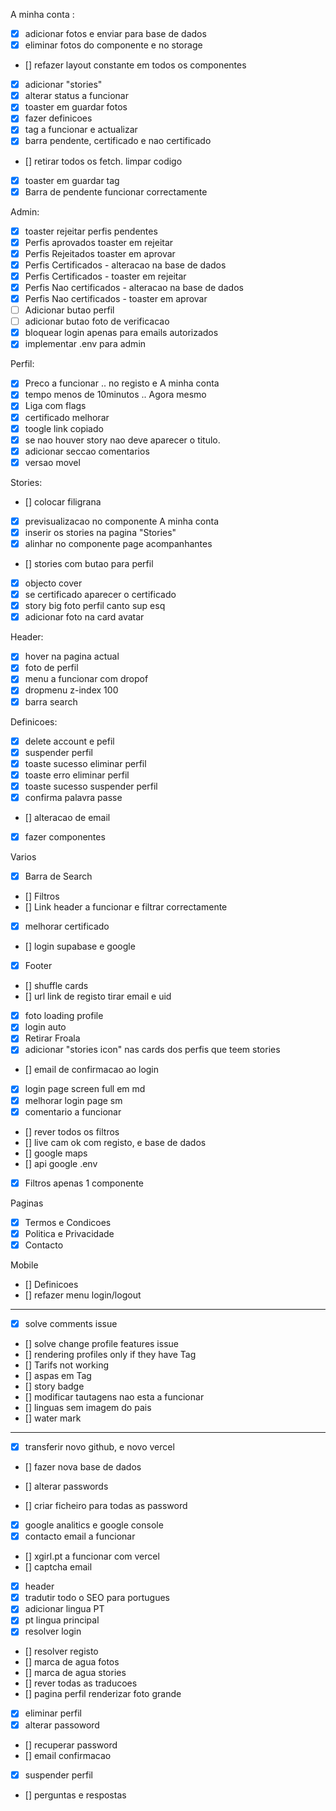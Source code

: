A minha conta :

- [x] adicionar fotos e enviar para base de dados
- [x] eliminar fotos do componente e no storage
- [] refazer layout constante em todos os componentes
- [x] adicionar "stories"
- [x] alterar status a funcionar
- [x] toaster em guardar fotos
- [x] fazer definicoes
- [x] tag a funcionar e actualizar
- [x] barra pendente, certificado e nao certificado
- [] retirar todos os fetch. limpar codigo
- [x] toaster em guardar tag
- [x] Barra de pendente funcionar correctamente

Admin:

- [x] toaster rejeitar perfis pendentes
- [x] Perfis aprovados toaster em rejeitar
- [x] Perfis Rejeitados toaster em aprovar
- [x] Perfis Certificados - alteracao na base de dados
- [x] Perfis Certificados - toaster em rejeitar
- [x] Perfis Nao certificados - alteracao na base de dados
- [x] Perfis Nao certificados - toaster em aprovar
- [ ] Adicionar butao perfil
- [ ] adicionar butao foto de verificacao
- [x] bloquear login apenas para emails autorizados
- [x] implementar .env para admin

Perfil:

- [x] Preco a funcionar .. no registo e A minha conta
- [x] tempo menos de 10minutos .. Agora mesmo
- [x] Liga com flags
- [x] certificado melhorar
- [x] toogle link copiado
- [x] se nao houver story nao deve aparecer o titulo.
- [x] adicionar seccao comentarios
- [x] versao movel

Stories:

- [] colocar filigrana
- [x] previsualizacao no componente A minha conta
- [x] inserir os stories na pagina "Stories"
- [x] alinhar no componente page acompanhantes
- [] stories com butao para perfil
- [x] objecto cover
- [x] se certificado aparecer o certificado
- [x] story big foto perfil canto sup esq
- [x] adicionar foto na card avatar

Header:

- [x] hover na pagina actual
- [x] foto de perfil
- [x] menu a funcionar com dropof
- [x] dropmenu z-index 100
- [x] barra search

Definicoes:

- [x] delete account e pefil
- [x] suspender perfil
- [x] toaste sucesso eliminar perfil
- [x] toaste erro eliminar perfil
- [x] toaste sucesso suspender perfil
- [x] confirma palavra passe
- [] alteracao de email
- [x] fazer componentes

Varios

- [x] Barra de Search
- [] Filtros
- [] Link header a funcionar e filtrar correctamente
- [x] melhorar certificado
- [] login supabase e google
- [x] Footer
- [] shuffle cards
- [] url link de registo tirar email e uid
- [x] foto loading profile
- [x] login auto
- [x] Retirar Froala
- [x] adicionar "stories icon" nas cards dos perfis que teem stories
- [] email de confirmacao ao login
- [x] login page screen full em md
- [x] melhorar login page sm
- [x] comentario a funcionar
- [] rever todos os filtros
- [] live cam ok com registo, e base de dados
- [] google maps
- [] api google .env
- [x] Filtros apenas 1 componente

Paginas

- [x] Termos e Condicoes
- [x] Politica e Privacidade
- [x] Contacto

Mobile

- [] Definicoes
- [] refazer menu login/logout

---

- [x] solve comments issue
- [] solve change profile features issue
- [] rendering profiles only if they have Tag
- [] Tarifs not working
- [] aspas em Tag
- [] story badge
- [] modificar tautagens nao esta a funcionar
- [] linguas sem imagem do pais
- [] water mark

---

- [x] transferir novo github, e novo vercel
- [] fazer nova base de dados

- [] alterar passwords
- [] criar ficheiro para todas as password

- [x] google analitics e google console
- [x] contacto email a funcionar
- [] xgirl.pt a funcionar com vercel
- [] captcha email
- [x] header
- [x] tradutir todo o SEO para portugues
- [x] adicionar lingua PT
- [x] pt lingua principal
- [x] resolver login
- [] resolver registo
- [] marca de agua fotos
- [] marca de agua stories
- [] rever todas as traducoes
- [] pagina perfil renderizar foto grande
- [x] eliminar perfil
- [x] alterar passoword
- [] recuperar password
- [] email confirmacao
- [x] suspender perfil
- [] perguntas e respostas
